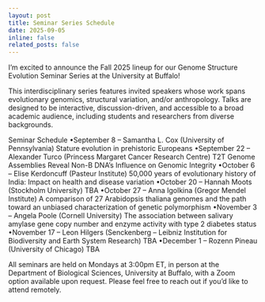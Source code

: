 ```yaml
---
layout: post
title: Seminar Series Schedule
date: 2025-09-05
inline: false
related_posts: false
---
```


I’m excited to announce the Fall 2025 lineup for our Genome Structure Evolution Seminar Series at the University at Buffalo!

This interdisciplinary series features invited speakers whose work spans evolutionary genomics, structural variation, and/or anthropology. Talks are designed to be interactive, discussion-driven, and accessible to a broad academic audience, including students and researchers from diverse backgrounds.

Seminar Schedule
•September 8 – Samantha L. Cox (University of Pennsylvania) Stature evolution in prehistoric Europeans
•September 22 – Alexander Turco (Princess Margaret Cancer Research Centre) T2T Genome Assemblies Reveal Non-B DNA’s Influence on Genomic Integrity
•October 6 – Elise Kerdoncuff (Pasteur Institute) 50,000 years of evolutionary history of India: Impact on health and disease variation
•October 20 – Hannah Moots (Stockholm University) TBA
•October 27 – Anna Igolkina (Gregor Mendel Institute) A comparison of 27 Arabidopsis thaliana genomes and the path toward an unbiased characterization of genetic polymorphism
•November 3 – Angela Poole (Cornell University) The association between salivary amylase gene copy number and enzyme activity with type 2 diabetes status
•November 17 – Leon Hilgers (Senckenberg – Leibniz Institution for Biodiversity and Earth System Research) TBA
•December 1 – Rozenn Pineau (University of Chicago) TBA

All seminars are held on Mondays at 3:00pm ET, in person at the Department of Biological Sciences, University at Buffalo, with a Zoom option available upon request. Please feel free to reach out if you’d like to attend remotely.
